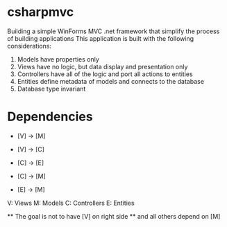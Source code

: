 # csharpmvc
Building a simple WinForms MVC .net framework that simplify the process of building applications
This application is built with the following considerations:
1. Models have properties only
2. Views have no logic, but data display and presentation only
3. Controllers have all of the logic and port all actions to entities
4. Entities define metadata of models and connects to the database 
5. Database type invariant


Dependencies
============

- [V] -> [M]
- [V] -> [C]

- [C] -> [E]
- [C] -> [M]

- [E] -> [M]

V: Views
M: Models
C: Controllers
E: Entities

** The goal is not to have [V] on right side 
** and all others depend on [M]